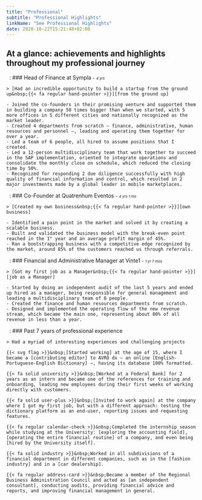 ```yaml
---
title: "Professional"
subtitle: "Professional Highlights"
linkName: "See Professional Highlights"
date: 2020-10-22T15:21:48+02:00
---
```


## At a glance: achievements and highlights throughout my professional journey

 
:   ### Head of Finance at Sympla&nbsp;<small>-</small>&nbsp;<span style="font-size:0.675em;">*4 yrs*</span>

    > [Had an incredible opportunity to build a startup from the ground up&nbsp;{{< fa regular hand-pointer >}}][from the ground up]
    
    - Joined the co-founders in their promising venture and supported them in building a company 50 times bigger than when we started, with 5 more offices in 5 different cities and nationally recognized as the market leader.
    - Created 4 departments from scratch – finance, administrative, human resources and personnel –, leading and operating them together for over a year.
    - Led a team of 6 people, all hired to assume positions that I created.
    - Led a 12-person multidisciplinary team that work together to succeed in the SAP implementation, oriented to integrate operations and consolidate the monthly close on schedule, which reduced the closing time by 50%.
    - Recognized for responding 2 due diligence successfully with high quality of financial information and control, which resulted in 2 major investments made by a global leader in mobile marketplaces.

[from the ground up]:      /timeline/startup_sympla/ "See this event in the timeline"

 
:   ### Co-Founder at Quatrenhum Eventos&nbsp;<small>-</small>&nbsp;<span style="font-size:0.675em;">*4 yrs 1 mo*</span>

    > [Created my own business&nbsp;{{< fa regular hand-pointer >}}][own business]

    - Identified a pain point in the market and solved it by creating a scalable business.
    - Built and validated the business model with the break-even point reached in the 1° year and an average profit margin of 45%.
    - Ran a bootstrapping business with a competitive edge recognized by the market, around 85% of the customers reached us through referrals.

[own business]:      /timeline/own_business/ "See this event in the timeline"

 
:   ### Financial and Administrative Manager at Vinte1&nbsp;<small>-</small>&nbsp;<span style="font-size:0.675em;">*1 yr 7 mos*</span>

    > [Got my first job as a Manager&nbsp;{{< fa regular hand-pointer >}}][job as a Manager]

    - Started by doing an independent audit of the last 5 years and ended up hired as a manager, being responsible for general management and leading a multidisciplinary team of 8 people.
    - Created the finance and human resources departments from scratch.
    - Designed and implemented the operating flow of the new revenue stream, which became the main one, representing about 80% of all revenue in less than a year.

[job as a Manager]:      /timeline/manager_first/ "See this event in the timeline"

 
:   ### Past 7 years of professional experience

    > Had a myriad of interesting experiences and challenging projects

    {{< svg flag >}}&nbsp;[Started working] at the age of 15, where I became a [contributing editor] to AVRO dx – an online [English-Portuguese-English Dictionary] –, having its database 100% formatted.

    {{< fa solid university >}}&nbsp;[Worked at a Federal Bank] for 2 years as an intern and became one of the references for training and onboarding, leading new employees during their first weeks of working directly with customers.

    {{< fa solid user-plus >}}&nbsp;[Invited to work again] at the company where I got my first job, but with a different approach: testing the dictionary platform as an end-user, reporting issues and requesting features.

    {{< fa regular calendar-check >}}&nbsp;Completed the internship season while studying at the University: [exploring the accounting field], [operating the entire financial routine] of a company, and even being [hired by the University itself].

    {{< fa solid industry >}}&nbsp;Worked in all subdivisions of a financial department in different companies, such as in the [fashion industry] and in a [car dealership].

    {{< fa regular address-card >}}&nbsp;Became a member of the Regional Business Administration Council and acted as [an independent consultant], conducting audits, providing financial advice and reports, and improving financial management in general.

[Started working]:                            /timeline/first_job/ "See this event in the timeline"
[contributing editor]:                        http://editor.avrodx.com.br/about/credits
[English-Portuguese-English Dictionary]:      http://www.avro.com.br/#avrodx
[Worked at a Federal Bank]:                   /timeline/internship_bank/ "See this event in the timeline"
[Invited to work again]:                      /timeline/back_origins/ "See this event in the timeline"
[exploring the accounting field]:             /timeline/accounting_internship/ "See this event in the timeline"
[operating the entire financial routine]:     /timeline/financial_internship/ "See this event in the timeline"
[hired by the University itself]:             /timeline/extension_internship/ "See this event in the timeline"
[fashion industry]:                           /timeline/ended_internshipseason/ "See this event in the timeline"
[car dealership]:                             /timeline/alternated_jobs/ "See this event in the timeline"
[an independent consultant]:                  /timeline/first_consultancies/ "See this event in the timeline"